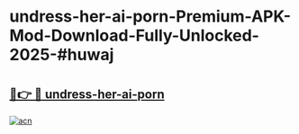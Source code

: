 # undress-her-ai-porn-Premium-APK-Mod-Download-Fully-Unlocked-2025-#huwaj

# <h2><a href="https://bedroomkl.my?title=undress-her-ai-porn&ref=1AP">🔗👉 🔴 undress-her-ai-porn</a></h2>

[![acn](https://github.com/user-attachments/assets/0f9c940e-d8b0-45ae-aac7-cd30a18b3e1c)](https://bedroomkl.my?title=undress-her-ai-porn&ref=1AP)

